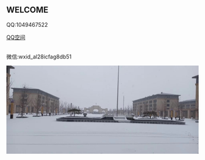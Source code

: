 ## WELCOME


QQ:1049467522


<a href="https://user.qzone.qq.com/1049467522">QQ空间</a>
<br />
<br /></p>


微信:wxid_al28icfag8db51




<p><img src="https://raw.githubusercontent.com/1049467522/1049467522.github.io/master/11.jpg" alt="1" /></p>
